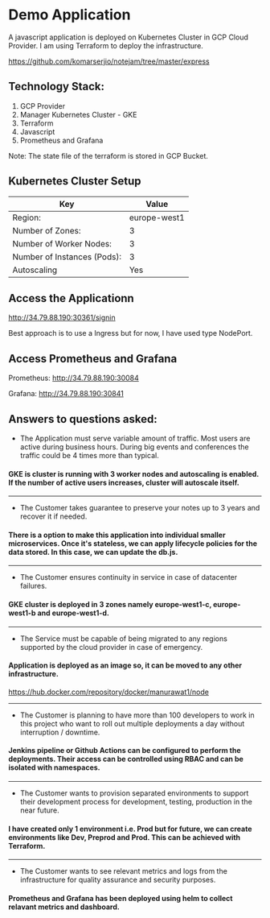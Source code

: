 # Demo Application

A javascript application is deployed on Kubernetes Cluster in GCP Cloud Provider. I am using Terraform to deploy the infrastructure.

https://github.com/komarserjio/notejam/tree/master/express

## Technology Stack:

1. GCP Provider
2. Manager Kubernetes Cluster - GKE
3. Terraform
4. Javascript
5. Prometheus and Grafana

Note: The state file of the terraform is stored in GCP Bucket.

## Kubernetes Cluster Setup

| Key | Value  |
|---|---|
| Region: | europe-west1  |
| Number of Zones:  |  3 |
| Number of Worker Nodes:  | 3  |
| Number of Instances (Pods):  | 3  |
| Autoscaling  | Yes  |

## Access the Applicationn

http://34.79.88.190:30361/signin

Best approach is to use a Ingress but for now, I have used type NodePort.

## Access Prometheus and Grafana

Prometheus: http://34.79.88.190:30084

Grafana: http://34.79.88.190:30841

## Answers to questions asked:

* The Application must serve variable amount of traffic. Most users are active during business hours. During big
events and conferences the traffic could be 4 times more than typical.

#### GKE is cluster is running with 3 worker nodes and autoscaling is enabled. If the number of active users increases, cluster will autoscale itself.
_____________

* The Customer takes guarantee to preserve your notes up to 3 years and recover it if needed.

#### There is a option to make this application into individual smaller microservices. Once it's stateless, we can apply lifecycle policies for the data stored. In this case, we can update the db.js.
_____________

* The Customer ensures continuity in service in case of datacenter failures.

#### GKE cluster is deployed in 3 zones namely europe-west1-c, europe-west1-b and europe-west1-d.
_____________

* The Service must be capable of being migrated to any regions supported by the cloud provider in case of
emergency.

#### Application is deployed as an image so, it can be moved to any other infrastructure.

https://hub.docker.com/repository/docker/manurawat1/node
_____________

* The Customer is planning to have more than 100 developers to work in this project who want to roll out multiple
deployments a day without interruption / downtime.

#### Jenkins pipeline or Github Actions can be configured to perform the deployments. Their access can be controlled using RBAC and can be isolated with namespaces.
_____________

* The Customer wants to provision separated environments to support their development process for development,
testing, production in the near future.

#### I have created only 1 environment i.e. Prod but for future, we can create environments like Dev, Preprod and Prod. This can be achieved with Terraform.
_____________

* The Customer wants to see relevant metrics and logs from the infrastructure for quality assurance and security
purposes.

#### Prometheus and Grafana has been deployed using helm to collect relavant metrics and dashboard.

